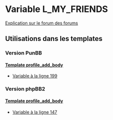 # Variable L_MY_FRIENDS
[Explication sur le forum des forums](http://forum.forumactif.com/t294113-listing-des-variables#L_MY_FRIENDS)
## Utilisations dans les templates
### Version PunBB
#### [Template profile_add_body](punbb/profile_add_body.md)
* [Variable à la ligne 199](../punbb/profile_add_body.tpl#L199)
### Version phpBB2
#### [Template profile_add_body](subsilver/profile_add_body.md)
* [Variable à la ligne 147](../subsilver/profile_add_body.tpl#L147)